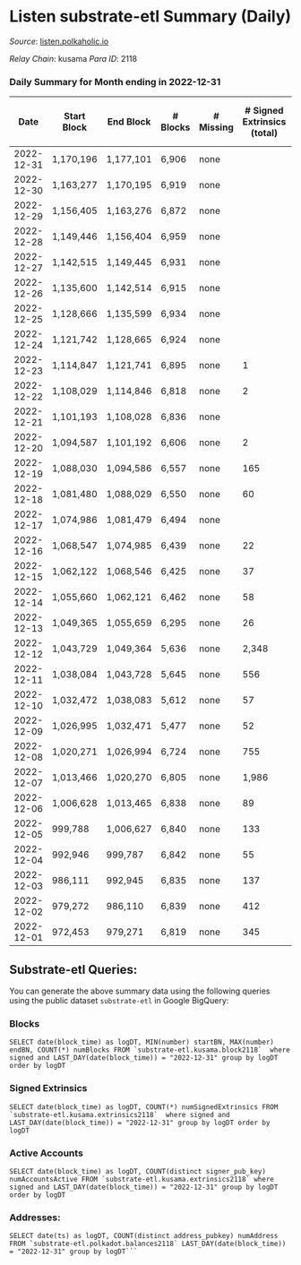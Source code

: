 # Listen substrate-etl Summary (Daily)

_Source_: [listen.polkaholic.io](https://listen.polkaholic.io)

*Relay Chain*: kusama
*Para ID*: 2118



### Daily Summary for Month ending in 2022-12-31


| Date | Start Block | End Block | # Blocks | # Missing | # Signed Extrinsics (total) | # Active Accounts | # Addresses with Balances | # Events | # Transfers | # XCM Transfers In | # XCM Transfers Out |
| ---- | ----------- | --------- | -------- | --------- | --------------------------- | ----------------- | ------------------------- | -------- | ----------- | ------------------ | ------------------- |
| 2022-12-31 | 1,170,196 | 1,177,101 | 6,906 | none |  |  | 2,053 | 13,815 |   |   |   |
| 2022-12-30 | 1,163,277 | 1,170,195 | 6,919 | none |  |  | 2,053 | 13,842 |   |   |   |
| 2022-12-29 | 1,156,405 | 1,163,276 | 6,872 | none |  |  | 2,053 | 13,759 |   | 2 ($2.57) |   |
| 2022-12-28 | 1,149,446 | 1,156,404 | 6,959 | none |  |  | 2,053 | 13,922 |   |   |   |
| 2022-12-27 | 1,142,515 | 1,149,445 | 6,931 | none |  |  | 2,053 | 13,866 |   |   |   |
| 2022-12-26 | 1,135,600 | 1,142,514 | 6,915 | none |  |  | 2,053 | 13,834 |   |   |   |
| 2022-12-25 | 1,128,666 | 1,135,599 | 6,934 | none |  |  | 2,053 | 13,871 |   |   |   |
| 2022-12-24 | 1,121,742 | 1,128,665 | 6,924 | none |  |  | 2,053 | 13,852 |   |   |   |
| 2022-12-23 | 1,114,847 | 1,121,741 | 6,895 | none | 1 | 1 | 2,053 | 13,800 |   |   |   |
| 2022-12-22 | 1,108,029 | 1,114,846 | 6,818 | none | 2 | 1 | 2,053 | 13,652 |   |   |   |
| 2022-12-21 | 1,101,193 | 1,108,028 | 6,836 | none |  |  |  | 13,676 |   |   |   |
| 2022-12-20 | 1,094,587 | 1,101,192 | 6,606 | none | 2 | 1 | 2,053 | 13,228 |   |   |   |
| 2022-12-19 | 1,088,030 | 1,094,586 | 6,557 | none | 165 | 18 | 2,053 | 13,970 | 117  |   |   |
| 2022-12-18 | 1,081,480 | 1,088,029 | 6,550 | none | 60 | 9 | 2,053 | 13,434 | 39  |   |   |
| 2022-12-17 | 1,074,986 | 1,081,479 | 6,494 | none |  |  | 2,052 | 12,991 |   |   |   |
| 2022-12-16 | 1,068,547 | 1,074,985 | 6,439 | none | 22 | 7 | 2,052 | 13,012 |   |   |   |
| 2022-12-15 | 1,062,122 | 1,068,546 | 6,425 | none | 37 | 2 | 2,052 | 13,040 | 36  |   |   |
| 2022-12-14 | 1,055,660 | 1,062,121 | 6,462 | none | 58 | 4 | 2,052 | 13,229 | 55  |   |   |
| 2022-12-13 | 1,049,365 | 1,055,659 | 6,295 | none | 26 | 10 | 2,052 | 12,747 | 2  |   |   |
| 2022-12-12 | 1,043,729 | 1,049,364 | 5,636 | none | 2,348 | 12 |  | 18,338 | 1  |   |   |
| 2022-12-11 | 1,038,084 | 1,043,728 | 5,645 | none | 556 | 13 | 2,050 | 13,126 | 67  |   |   |
| 2022-12-10 | 1,032,472 | 1,038,083 | 5,612 | none | 57 | 10 | 2,050 | 11,536 | 5  |   |   |
| 2022-12-09 | 1,026,995 | 1,032,471 | 5,477 | none | 52 | 14 | 2,050 | 11,250 |   |   |   |
| 2022-12-08 | 1,020,271 | 1,026,994 | 6,724 | none | 755 | 17 | 2,050 | 15,876 | 3  |   |   |
| 2022-12-07 | 1,013,466 | 1,020,270 | 6,805 | none | 1,986 | 17 | 2,049 | 19,860 | 66  |   |   |
| 2022-12-06 | 1,006,628 | 1,013,465 | 6,838 | none | 89 | 13 | 2,049 | 14,134 | 77  |   |   |
| 2022-12-05 | 999,788 | 1,006,627 | 6,840 | none | 133 | 20 | 2,049 | 14,386 | 89  |   |   |
| 2022-12-04 | 992,946 | 999,787 | 6,842 | none | 55 | 17 | 2,049 | 13,957 | 1  |   |   |
| 2022-12-03 | 986,111 | 992,945 | 6,835 | none | 137 | 24 | 2,049 | 14,427 | 70  |   |   |
| 2022-12-02 | 979,272 | 986,110 | 6,839 | none | 412 | 34 | 2,045 | 15,862 | 353  |   |   |
| 2022-12-01 | 972,453 | 979,271 | 6,819 | none | 345 | 46 | 2,038 | 15,575 | 222  |   |   |

## Substrate-etl Queries:
You can generate the above summary data using the following queries using the public dataset `substrate-etl` in Google BigQuery:


### Blocks
```
SELECT date(block_time) as logDT, MIN(number) startBN, MAX(number) endBN, COUNT(*) numBlocks FROM `substrate-etl.kusama.block2118`  where signed and LAST_DAY(date(block_time)) = "2022-12-31" group by logDT order by logDT
```


### Signed Extrinsics
```
SELECT date(block_time) as logDT, COUNT(*) numSignedExtrinsics FROM `substrate-etl.kusama.extrinsics2118`  where signed and LAST_DAY(date(block_time)) = "2022-12-31" group by logDT order by logDT
```


### Active Accounts
```
SELECT date(block_time) as logDT, COUNT(distinct signer_pub_key) numAccountsActive FROM `substrate-etl.kusama.extrinsics2118` where signed and LAST_DAY(date(block_time)) = "2022-12-31" group by logDT order by logDT
```


### Addresses:
```
SELECT date(ts) as logDT, COUNT(distinct address_pubkey) numAddress FROM `substrate-etl.polkadot.balances2118` LAST_DAY(date(block_time)) = "2022-12-31" group by logDT```

